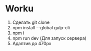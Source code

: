 # Worku
1. Сделать git clone
2. npm install --global gulp-cli
3. npm i
4. npm run dev (Для запуск сервера)
5. Адаптив до 470px
